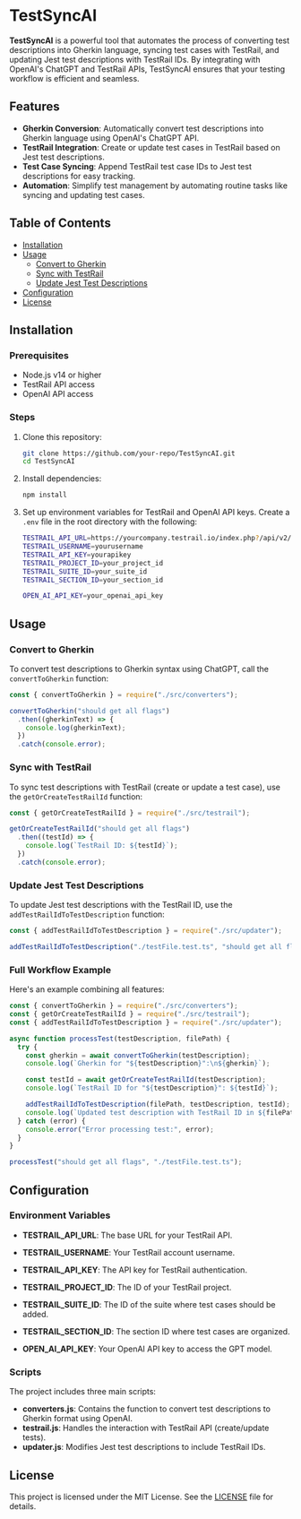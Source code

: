 # TestSyncAI

**TestSyncAI** is a powerful tool that automates the process of converting test descriptions into Gherkin language, syncing test cases with TestRail, and updating Jest test descriptions with TestRail IDs. By integrating with OpenAI's ChatGPT and TestRail APIs, TestSyncAI ensures that your testing workflow is efficient and seamless.

## Features

- **Gherkin Conversion**: Automatically convert test descriptions into Gherkin language using OpenAI's ChatGPT API.
- **TestRail Integration**: Create or update test cases in TestRail based on Jest test descriptions.
- **Test Case Syncing**: Append TestRail test case IDs to Jest test descriptions for easy tracking.
- **Automation**: Simplify test management by automating routine tasks like syncing and updating test cases.

## Table of Contents

- [Installation](#installation)
- [Usage](#usage)
  - [Convert to Gherkin](#convert-to-gherkin)
  - [Sync with TestRail](#sync-with-testrail)
  - [Update Jest Test Descriptions](#update-jest-test-descriptions)
- [Configuration](#configuration)
- [License](#license)

## Installation

### Prerequisites

- Node.js v14 or higher
- TestRail API access
- OpenAI API access

### Steps

1. Clone this repository:

   ```bash
   git clone https://github.com/your-repo/TestSyncAI.git
   cd TestSyncAI
   ```

2. Install dependencies:

   ```bash
   npm install
   ```

3. Set up environment variables for TestRail and OpenAI API keys. Create a `.env` file in the root directory with the following:

   ```bash
   TESTRAIL_API_URL=https://yourcompany.testrail.io/index.php?/api/v2/
   TESTRAIL_USERNAME=yourusername
   TESTRAIL_API_KEY=yourapikey
   TESTRAIL_PROJECT_ID=your_project_id
   TESTRAIL_SUITE_ID=your_suite_id
   TESTRAIL_SECTION_ID=your_section_id

   OPEN_AI_API_KEY=your_openai_api_key
   ```

## Usage

### Convert to Gherkin

To convert test descriptions to Gherkin syntax using ChatGPT, call the `convertToGherkin` function:

```javascript
const { convertToGherkin } = require("./src/converters");

convertToGherkin("should get all flags")
  .then((gherkinText) => {
    console.log(gherkinText);
  })
  .catch(console.error);
```

### Sync with TestRail

To sync test descriptions with TestRail (create or update a test case), use the `getOrCreateTestRailId` function:

```javascript
const { getOrCreateTestRailId } = require("./src/testrail");

getOrCreateTestRailId("should get all flags")
  .then((testId) => {
    console.log(`TestRail ID: ${testId}`);
  })
  .catch(console.error);
```

### Update Jest Test Descriptions

To update Jest test descriptions with the TestRail ID, use the `addTestRailIdToTestDescription` function:

```javascript
const { addTestRailIdToTestDescription } = require("./src/updater");

addTestRailIdToTestDescription("./testFile.test.ts", "should get all flags", "12345678");
```

### Full Workflow Example

Here's an example combining all features:

```javascript
const { convertToGherkin } = require("./src/converters");
const { getOrCreateTestRailId } = require("./src/testrail");
const { addTestRailIdToTestDescription } = require("./src/updater");

async function processTest(testDescription, filePath) {
  try {
    const gherkin = await convertToGherkin(testDescription);
    console.log(`Gherkin for "${testDescription}":\n${gherkin}`);

    const testId = await getOrCreateTestRailId(testDescription);
    console.log(`TestRail ID for "${testDescription}": ${testId}`);

    addTestRailIdToTestDescription(filePath, testDescription, testId);
    console.log(`Updated test description with TestRail ID in ${filePath}`);
  } catch (error) {
    console.error("Error processing test:", error);
  }
}

processTest("should get all flags", "./testFile.test.ts");
```

## Configuration

### Environment Variables

- **TESTRAIL_API_URL**: The base URL for your TestRail API.
- **TESTRAIL_USERNAME**: Your TestRail account username.
- **TESTRAIL_API_KEY**: The API key for TestRail authentication.
- **TESTRAIL_PROJECT_ID**: The ID of your TestRail project.
- **TESTRAIL_SUITE_ID**: The ID of the suite where test cases should be added.
- **TESTRAIL_SECTION_ID**: The section ID where test cases are organized.

- **OPEN_AI_API_KEY**: Your OpenAI API key to access the GPT model.

### Scripts

The project includes three main scripts:

- **converters.js**: Contains the function to convert test descriptions to Gherkin format using OpenAI.
- **testrail.js**: Handles the interaction with TestRail API (create/update tests).
- **updater.js**: Modifies Jest test descriptions to include TestRail IDs.

## License

This project is licensed under the MIT License. See the [LICENSE](LICENSE) file for details.
